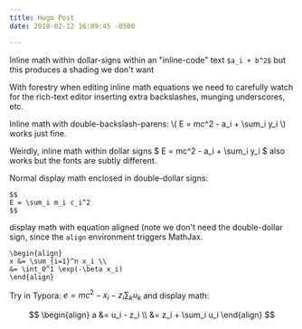 ```yaml
---
title: Hugo Post
date: 2018-02-12 16:09:45 -0500

---
```

Inline math within dollar-signs within an "inline-code" text `$a_i + b^2$`  but this produces a shading we don't want

With forestry when editing inline math equations we need to carefully watch for the rich-text editor inserting extra backslashes, munging underscores, etc.



Inline math with double-backslash-parens:  \\( E = mc^2 - a_i + \\sum_i y_i \\) works just fine.

Weirdly, inline math within dollar signs $ E = mc^2 - a_i + \sum_i y_i $ also works but the fonts are subtly different.

Normal display math enclosed in double-dollar signs:

<div>

    $$
    E = \sum_i m_i c_i^2
    $$

</div>

display math with equation aligned (note we don't need the double-dollar sign, since the `align` environment triggers MathJax.

<div>

    \begin{align}
    x &= \sum_{i=1}^n x_i \\
    &= \int_0^1 \exp(-\beta x_i)
    \end{align}

</div>

Try in Typora: $e = mc^2 - x_i - z_i \sum_k u_k$ and display math:


$$
\begin{align}
a &= u_i - z_i \\
  &= z_i + \sum_i u_i
 \end{align}
$$
